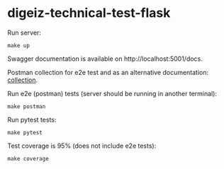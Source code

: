 # digeiz-technical-test-flask


Run server:

    make up

Swagger documentation is available on http://localhost:5001/docs.

Postman collection for e2e test and as an alternative documentation: [collection](src/tests/e2e/postman_collection.json).

Run e2e (postman) tests (server should be running in another terminal):

    make postman

Run pytest tests:

    make pytest

Test coverage is 95% (does not include e2e tests):

    make coverage
